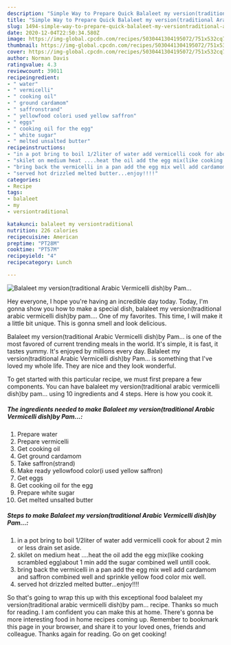 ```yaml
---
description: "Simple Way to Prepare Quick Balaleet my version(traditional Arabic Vermicelli dish)by Pam..."
title: "Simple Way to Prepare Quick Balaleet my version(traditional Arabic Vermicelli dish)by Pam..."
slug: 1494-simple-way-to-prepare-quick-balaleet-my-versiontraditional-arabic-vermicelli-dishby-pam
date: 2020-12-04T22:50:34.580Z
image: https://img-global.cpcdn.com/recipes/5030441304195072/751x532cq70/balaleet-my-versiontraditional-arabic-vermicelli-dishby-pam-recipe-main-photo.jpg
thumbnail: https://img-global.cpcdn.com/recipes/5030441304195072/751x532cq70/balaleet-my-versiontraditional-arabic-vermicelli-dishby-pam-recipe-main-photo.jpg
cover: https://img-global.cpcdn.com/recipes/5030441304195072/751x532cq70/balaleet-my-versiontraditional-arabic-vermicelli-dishby-pam-recipe-main-photo.jpg
author: Norman Davis
ratingvalue: 4.3
reviewcount: 39011
recipeingredient:
- " water"
- " vermicelli"
- " cooking oil"
- " ground cardamom"
- " saffronstrand"
- " yellowfood colori used yellow saffron"
- " eggs"
- " cooking oil for the egg"
- " white sugar"
- " melted unsalted butter"
recipeinstructions:
- "in a pot bring to boil 1/2liter of water add vermicelli cook for about 2 min or less drain set aside."
- "skilet on medium heat ....heat the oil add the egg mix(like cooking scrambled egg)about 1 min add the sugar combined well untill cook."
- "bring back the vermicelli in a pan add the egg mix well add cardamom and saffron combined well and sprinkle yellow food color mix well."
- "served hot drizzled melted butter...enjoy!!!!"
categories:
- Recipe
tags:
- balaleet
- my
- versiontraditional

katakunci: balaleet my versiontraditional 
nutrition: 226 calories
recipecuisine: American
preptime: "PT28M"
cooktime: "PT57M"
recipeyield: "4"
recipecategory: Lunch

---
```



![Balaleet my version(traditional Arabic Vermicelli dish)by Pam...](https://img-global.cpcdn.com/recipes/5030441304195072/751x532cq70/balaleet-my-versiontraditional-arabic-vermicelli-dishby-pam-recipe-main-photo.jpg)

Hey everyone, I hope you're having an incredible day today. Today, I'm gonna show you how to make a special dish, balaleet my version(traditional arabic vermicelli dish)by pam.... One of my favorites. This time, I will make it a little bit unique. This is gonna smell and look delicious.



Balaleet my version(traditional Arabic Vermicelli dish)by Pam... is one of the most favored of current trending meals in the world. It's simple, it is fast, it tastes yummy. It's enjoyed by millions every day. Balaleet my version(traditional Arabic Vermicelli dish)by Pam... is something that I've loved my whole life. They are nice and they look wonderful.


To get started with this particular recipe, we must first prepare a few components. You can have balaleet my version(traditional arabic vermicelli dish)by pam... using 10 ingredients and 4 steps. Here is how you cook it.

<!--inarticleads1-->

##### The ingredients needed to make Balaleet my version(traditional Arabic Vermicelli dish)by Pam...:

1. Prepare  water
1. Prepare  vermicelli
1. Get  cooking oil
1. Get  ground cardamom
1. Take  saffron(strand)
1. Make ready  yellowfood color(i used yellow saffron)
1. Get  eggs
1. Get  cooking oil for the egg
1. Prepare  white sugar
1. Get  melted unsalted butter




<!--inarticleads2-->

##### Steps to make Balaleet my version(traditional Arabic Vermicelli dish)by Pam...:

1. in a pot bring to boil 1/2liter of water add vermicelli cook for about 2 min or less drain set aside.
1. skilet on medium heat ....heat the oil add the egg mix(like cooking scrambled egg)about 1 min add the sugar combined well untill cook.
1. bring back the vermicelli in a pan add the egg mix well add cardamom and saffron combined well and sprinkle yellow food color mix well.
1. served hot drizzled melted butter...enjoy!!!!




So that's going to wrap this up with this exceptional food balaleet my version(traditional arabic vermicelli dish)by pam... recipe. Thanks so much for reading. I am confident you can make this at home. There's gonna be more interesting food in home recipes coming up. Remember to bookmark this page in your browser, and share it to your loved ones, friends and colleague. Thanks again for reading. Go on get cooking!
